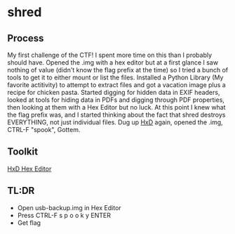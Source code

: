 # shred #

## Process ##

My first challenge of the CTF! I spent more time on this than I probably should have. Opened the .img with a hex editor 
but at a first glance I saw nothing of value (didn't know the flag prefix at the time) so I tried a bunch of
tools to get it to either mount or list the files. Installed a Python Library (My favorite actitivity) to attempt to
extract files and got a vacation image plus a recipe for chicken pasta. Started digging for hidden data in EXIF headers,
looked at tools for hiding data in PDFs and digging through PDF properties, then looking at them with a Hex Editor but 
no luck. At this point I knew what the flag prefix was, and I started thinking about the fact that shred destroys 
EVERYTHING, not just individual files. Dug up [HxD](https://mh-nexus.de/en/hxd/) again, opened the .img, CTRL-F "spook",
Gottem.

## Toolkit ##

[HxD Hex Editor](https://mh-nexus.de/en/hxd/)

## TL:DR ##
- Open usb-backup.img in Hex Editor
- Press CTRL-F s p o o k y ENTER
- Get flag